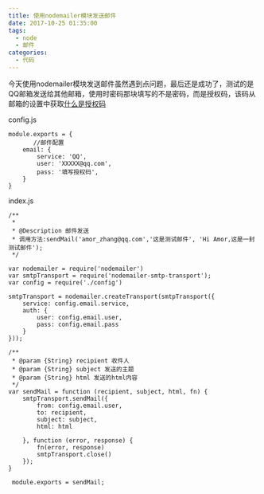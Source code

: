 ```yaml
---
title: 使用nodemailer模块发送邮件
date: 2017-10-25 01:35:00
tags:
  - node
  - 邮件
categories:
  - 代码
---
```

今天使用nodemailer模块发送邮件虽然遇到点问题，最后还是成功了，测试的是QQ邮箱发送给其他邮箱，使用时密码那块填写的不是密码，而是授权码，该码从邮箱的设置中获取[什么是授权码](http://service.mail.qq.com/cgi-bin/help?subtype=1&&id=28&&no=1001256)

config.js
```
module.exports = {
       //邮件配置
    email: {
        service: 'QQ',
        user: 'XXXXX@qq.com',
        pass: '填写授权码',
    }
}

```
index.js
```
/**
 *
 * @Description 邮件发送 
 * 调用方法:sendMail('amor_zhang@qq.com','这是测试邮件', 'Hi Amor,这是一封测试邮件');
 */

var nodemailer = require('nodemailer')
var smtpTransport = require('nodemailer-smtp-transport');
var config = require('./config')

smtpTransport = nodemailer.createTransport(smtpTransport({
    service: config.email.service,
    auth: {
        user: config.email.user,
        pass: config.email.pass
    }
}));

/**
 * @param {String} recipient 收件人
 * @param {String} subject 发送的主题
 * @param {String} html 发送的html内容
 */
var sendMail = function (recipient, subject, html, fn) {
    smtpTransport.sendMail({
        from: config.email.user,
        to: recipient,
        subject: subject,
        html: html

    }, function (error, response) {
        fn(error, response)
        smtpTransport.close()
    });
}

 module.exports = sendMail;

```